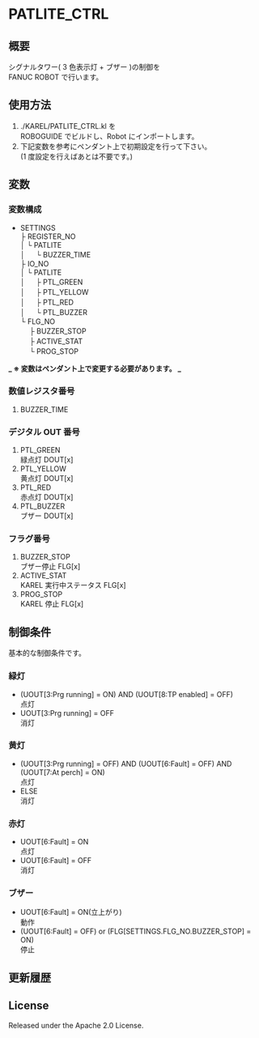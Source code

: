 # PATLITE_CTRL

## 概要

シグナルタワー( 3 色表示灯 + ブザー )の制御を  
FANUC ROBOT で行います。

## 使用方法

1. ./KAREL/PATLITE_CTRL.kl を  
   ROBOGUIDE でビルドし、Robot にインポートします。
2. 下記変数を参考にペンダント上で初期設定を行って下さい。  
   (1 度設定を行えばあとは不要です。)

## 変数

### 変数構成

- SETTINGS  
  ├ REGISTER_NO  
  │ └ PATLITE  
  │ 　 └ BUZZER_TIME  
  ├ IO_NO  
  │ └ PATLITE  
  │ 　 ├ PTL_GREEN  
  │ 　 ├ PTL_YELLOW  
  │ 　 ├ PTL_RED  
  │ 　 └ PTL_BUZZER  
  └ FLG_NO  
  　 ├ BUZZER_STOP  
  　 ├ ACTIVE_STAT  
  　 └ PROG_STOP

**_ ※ 変数はペンダント上で変更する必要があります。 _**

### 数値レジスタ番号

1. BUZZER_TIME

### デジタル OUT 番号

1. PTL_GREEN  
   緑点灯 DOUT[x]
2. PTL_YELLOW  
   黄点灯 DOUT[x]
3. PTL_RED  
   赤点灯 DOUT[x]
4. PTL_BUZZER  
   ブザー DOUT[x]

### フラグ番号

1. BUZZER_STOP  
   ブザー停止 FLG[x]
2. ACTIVE_STAT  
   KAREL 実行中ステータス FLG[x]
3. PROG_STOP  
   KAREL 停止 FLG[x]

## 制御条件

基本的な制御条件です。

### 緑灯

- (UOUT[3:Prg running] = ON) AND (UOUT[8:TP enabled] = OFF)  
  点灯
- UOUT[3:Prg running] = OFF  
  消灯

### 黄灯

- (UOUT[3:Prg running] = OFF) AND (UOUT[6:Fault] = OFF) AND (UOUT[7:At perch] = ON)  
  点灯
- ELSE  
  消灯

### 赤灯

- UOUT[6:Fault] = ON  
  点灯
- UOUT[6:Fault] = OFF  
  消灯

### ブザー

- UOUT[6:Fault] = ON(立上がり)  
  動作
- (UOUT[6:Fault] = OFF) or (FLG[SETTINGS.FLG_NO.BUZZER_STOP] = ON)  
  停止

## 更新履歴

## License

Released under the Apache 2.0 License.
